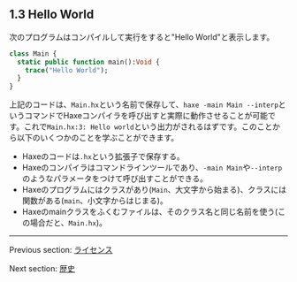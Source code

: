 ## 1.3 Hello World

次のプログラムはコンパイルして実行をすると"Hello World"と表示します。

```haxe
class Main {
  static public function main():Void {
    trace("Hello World");
  }
}
```

上記のコードは、`Main.hx`という名前で保存して、`haxe -main Main --interp`というコマンドでHaxeコンパイラを呼び出すと実際に動作させることが可能です。これで`Main.hx:3: Hello world`という出力がされるはずです。このことから以下のいくつかのことを学ぶことができます。

* Haxeのコードは`.hx`という拡張子で保存する。
* Haxeのコンパイラはコマンドラインツールであり、`-main Main`や`--interp`のようなパラメータをつけて呼び出すことができる。
* Haxeのプログラムにはクラスがあり(`Main`、大文字から始まる)、クラスには関数がある(`main`、小文字からはじまる)。 
* Haxeのmainクラスをふくむファイルは、そのクラス名と同じ名前を使う(この場合だと、`Main.hx`)。

---

Previous section: [ライセンス](introduction-license.md)

Next section: [歴史](introduction-haxe-history.md)